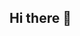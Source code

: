 ## Hi there 👋

<!--

- I am a university student working through a networks and cyber security course.
- I have a basic understanding of HTML, CSS and Python.
- I am currently learning basic Java.

-->
